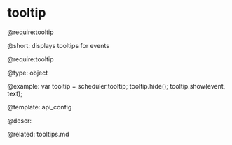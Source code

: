 tooltip
=============

@require:tooltip

@short:
	displays tooltips for events

@require:tooltip

@type: object

@example:
var tooltip = scheduler.tooltip;
tooltip.hide();
tooltip.show(event, text);

@template:	api_config

@descr:


@related:
tooltips.md
